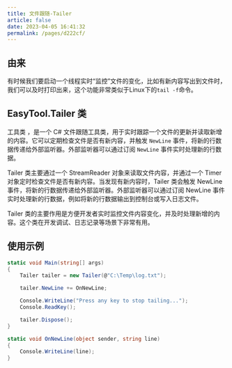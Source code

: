 ```yaml
---
title: 文件跟随-Tailer
article: false
date: 2023-04-05 16:41:32
permalink: /pages/d222cf/
---
```


## 由来

有时候我们要启动一个线程实时“监控”文件的变化，比如有新内容写出到文件时，我们可以及时打印出来，这个功能非常类似于Linux下的`tail -f`命令。


## EasyTool.Tailer 类

工具类 <Badge text="Tailer"/>，是一个 C# 文件跟随工具类，用于实时跟踪一个文件的更新并读取新增的内容。它可以定期检查文件是否有新内容，并触发 `NewLine` 事件，将新的行数据传递给外部监听器。外部监听器可以通过订阅 `NewLine` 事件实时处理新的行数据。

Tailer 类主要通过一个 StreamReader 对象来读取文件内容，并通过一个 Timer 对象定时检查文件是否有新内容。当发现有新内容时，Tailer 类会触发 NewLine 事件，将新的行数据传递给外部监听器。外部监听器可以通过订阅 NewLine 事件实时处理新的行数据，例如将新的行数据输出到控制台或写入日志文件。

Tailer 类的主要作用是方便开发者实时监控文件内容变化，并及时处理新增的内容。这个类在开发调试、日志记录等场景下非常有用。

## 使用示例

```csharp
static void Main(string[] args)
{
    Tailer tailer = new Tailer(@"C:\Temp\log.txt");

    tailer.NewLine += OnNewLine;

    Console.WriteLine("Press any key to stop tailing...");
    Console.ReadKey();

    tailer.Dispose();
}

static void OnNewLine(object sender, string line)
{
    Console.WriteLine(line);
}
```